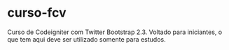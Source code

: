curso-fcv
=========

Curso de Codeigniter com Twitter Bootstrap 2.3. Voltado para iniciantes, o que tem aqui deve ser utilizado somente para estudos.


